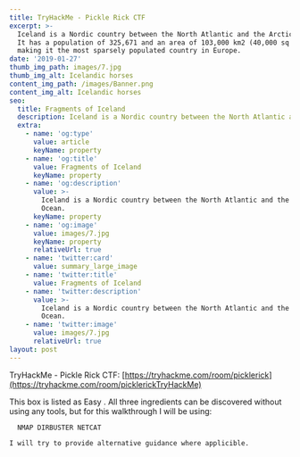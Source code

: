 ```yaml
---
title: TryHackMe - Pickle Rick CTF
excerpt: >-
  Iceland is a Nordic country between the North Atlantic and the Arctic Ocean.
  It has a population of 325,671 and an area of 103,000 km2 (40,000 sq mi),
  making it the most sparsely populated country in Europe.
date: '2019-01-27'
thumb_img_path: images/7.jpg
thumb_img_alt: Icelandic horses
content_img_path: /images/Banner.png
content_img_alt: Icelandic horses
seo:
  title: Fragments of Iceland
  description: Iceland is a Nordic country between the North Atlantic and the Arctic Ocean.
  extra:
    - name: 'og:type'
      value: article
      keyName: property
    - name: 'og:title'
      value: Fragments of Iceland
      keyName: property
    - name: 'og:description'
      value: >-
        Iceland is a Nordic country between the North Atlantic and the Arctic
        Ocean.
      keyName: property
    - name: 'og:image'
      value: images/7.jpg
      keyName: property
      relativeUrl: true
    - name: 'twitter:card'
      value: summary_large_image
    - name: 'twitter:title'
      value: Fragments of Iceland
    - name: 'twitter:description'
      value: >-
        Iceland is a Nordic country between the North Atlantic and the Arctic
        Ocean.
    - name: 'twitter:image'
      value: images/7.jpg
      relativeUrl: true
layout: post
---
```

TryHackMe - Pickle Rick CTF: [https://tryhackme.com/room/picklerick](https://tryhackme.com/room/picklerickTryHackMe)

This box is listed as Easy .  All three ingredients can be discovered without using any tools, but for this walkthrough I will be using:

      NMAP DIRBUSTER NETCAT 

    I will try to provide alternative guidance where applicible.
